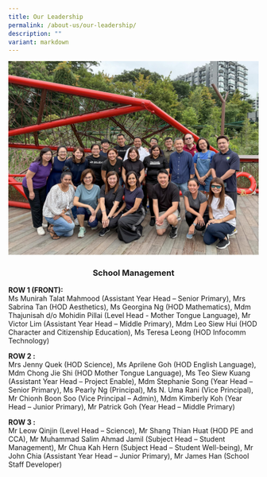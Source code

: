 ```yaml
---
title: Our Leadership
permalink: /about-us/our-leadership/
description: ""
variant: markdown
---
```

<img src="/images/2025%20Photo%20Album/Our%20Leadership/Our_Leadership_2025.jpg">
<h3 style="text-align: center;"><strong>School Management</strong></h3>

<strong>ROW 1 (FRONT):</strong><br>
Ms Munirah Talat Mahmood (Assistant Year Head – Senior Primary), Mrs Sabrina Tan (HOD Aesthetics), Ms Georgina Ng (HOD Mathematics), Mdm Thajunisah d/o Mohidin Pillai (Level Head - Mother Tongue Language), Mr Victor Lim (Assistant Year Head – Middle Primary), Mdm Leo Siew Hui (HOD Character and Citizenship Education), Ms Teresa Leong (HOD Infocomm Technology)
	
<strong>ROW 2 :</strong><br>
Mrs Jenny Quek (HOD Science), Ms Aprilene Goh (HOD English Language), Mdm Chong Jie Shi (HOD Mother Tongue Language), Ms Teo Siew Kuang (Assistant Year Head – Project Enable), Mdm Stephanie Song (Year Head – Senior Primary), Ms Pearly Ng (Principal), Ms N. Uma Rani (Vice Principal), Mr Chionh Boon Soo (Vice Principal – Admin), Mdm Kimberly Koh (Year Head – Junior Primary), Mr Patrick Goh (Year Head – Middle Primary)
	
<strong>ROW 3 :</strong><br>
Mr Leow Qinjin (Level Head – Science), Mr Shang Thian Huat (HOD PE and CCA), Mr Muhammad Salim Ahmad Jamil (Subject Head – Student Management), Mr Chua Kah Hern (Subject Head – Student Well-being), Mr John Chia (Assistant Year Head – Junior Primary), Mr James Han (School Staff Developer)